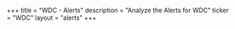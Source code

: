 +++
title = "WDC - Alerts"
description = "Analyze the Alerts for WDC"
ticker = "WDC"
layout = "alerts"
+++

